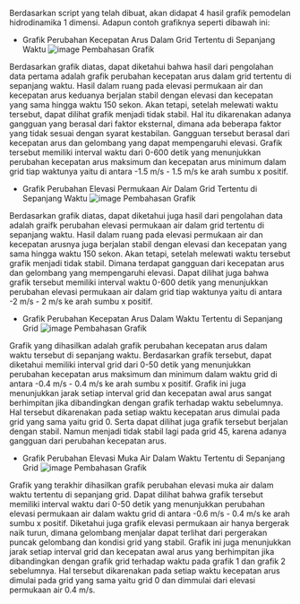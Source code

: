 Berdasarkan script yang telah dibuat, akan didapat 4 hasil grafik pemodelan hidrodinamika 1 dimensi. Adapun contoh grafiknya seperti dibawah ini:
- Grafik Perubahan Kecepatan Arus Dalam Grid Tertentu di Sepanjang Waktu
![image](https://user-images.githubusercontent.com/105954598/169678773-0ba03c29-7b5a-4d9e-8eff-d04fb4e72e65.png)
Pembahasan Grafik

Berdasarkan grafik diatas, dapat diketahui bahwa hasil dari pengolahan data pertama adalah grafik perubahan kecepatan arus dalam grid tertentu di sepanjang waktu. Hasil dalam ruang pada elevasi permukaan air dan kecepatan arus keduanya berjalan stabil dengan elevasi dan kecepatan yang sama hingga waktu 150 sekon. Akan tetapi, setelah melewati waktu tersebut, dapat dilihat grafik menjadi tidak stabil. Hal itu dikarenakan adanya gangguan yang berasal dari faktor eksternal, dimana ada beberapa faktor yang tidak sesuai dengan syarat kestabilan. Gangguan tersebut berasal dari kecepatan arus dan gelombang yang dapat mempengaruhi elevasi. Grafik tersebut memiliki interval waktu dari 0-600 detik yang menunjukkan perubahan kecepatan arus maksimum dan kecepatan arus minimum dalam grid tiap waktunya yaitu di antara -1.5 m/s - 1.5 m/s ke arah sumbu x positif. 


- Grafik Perubahan Elevasi Permukaan Air Dalam Grid Tertentu di Sepanjang Waktu
![image](https://user-images.githubusercontent.com/105954598/169679122-2071983a-b20d-487e-b908-fd43bd1cd200.png)
Pembahasan Grafik

Berdasarkan grafik diatas, dapat diketahui juga hasil dari pengolahan data adalah graifk perubahan elevasi permukaan air dalam grid tertentu di sepanjang waktu. Hasil dalam ruang pada elevasi permukaan air dan kecepatan arusnya juga berjalan stabil dengan elevasi dan kecepatan yang sama hingga waktu 150 sekon. Akan tetapi, setelah melewati waktu tersebut grafik menjadi tidak stabil. Dimana terdapat gangguan dari kecepatan arus dan gelombang yang mempengaruhi elevasi. Dapat dilihat juga bahwa grafik tersebut memiliki interval waktu 0-600 detik yang menunjukkan perubahan elevasi permukaan air dalam grid tiap waktunya yaitu di antara -2 m/s - 2 m/s ke arah sumbu x positif.


- Grafik Perubahan Kecepatan Arus Dalam Waktu Tertentu di Sepanjang Grid
![image](https://user-images.githubusercontent.com/105954598/169679301-03e15bd4-c12f-45d4-ba63-4636d8850103.png)
Pembahasan Grafik

Grafik yang dihasilkan adalah grafik perubahan kecepatan arus dalam waktu tersebut di sepanjang waktu. Berdasarkan grafik tersebut, dapat diketahui memiliki interval grid dari 0-50 detik yang menunjukkan perubahan kecepatan arus maksimum dan minimum dalam waktu grid di antara -0.4 m/s - 0.4 m/s ke arah sumbu x positif. Grafik ini juga menunjukkan jarak setiap interval grid dan kecepatan awal arus sangat berhimpitan jika dibandingkan dengan grafik terhadap waktu sebelumnya. Hal tersebut dikarenakan pada setiap waktu kecepatan arus dimulai pada grid yang sama yaitu grid 0. Serta dapat dilihat juga grafik tersebut berjalan dengan stabil. Namun menjadi tidak stabil lagi pada grid 45, karena adanya gangguan dari perubahan kecepatan arus.


- Grafik Perubahan Elevasi Muka Air Dalam Waktu Tertentu di Sepanjang Grid
![image](https://user-images.githubusercontent.com/105954598/169680254-4aa0e433-3ff2-4ab2-8f0f-406cf1159445.png)
Pembahasan Grafik

Grafik yang terakhir dihasilkan grafik perubahan elevasi muka air dalam waktu tertentu di sepanjang grid. Dapat dilihat bahwa grafik tersebut memiliki interval waktu dari 0-50 detik yang menunjukkan perubahan elevasi permukaan air dalam waktu grid di antara -0.6 m/s - 0.4 m/s ke arah sumbu x positif. Diketahui juga grafik elevasi permukaan air hanya bergerak naik turun, dimana gelombang menjalar dapat terlihat dari pergerakan puncak gelombang dan kondisi grid yang stabil. Grafik ini juga menunjukkan jarak setiap interval grid dan kecepatan awal arus yang berhimpitan jika dibandingkan dengan grafik grid terhadap waktu pada grafik 1 dan grafik 2 sebelumnya. Hal tersebut dikarenakan pada setiap waktu kecepatan arus dimulai pada grid yang sama yaitu grid 0 dan dimmulai dari elevasi permukaan air 0.4 m/s.
